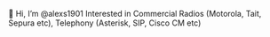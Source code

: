 👋 Hi, I’m @alexs1901
Interested in Commercial Radios (Motorola, Tait, Sepura etc), Telephony (Asterisk, SIP, Cisco CM etc)

<!---
alexs1901/alexs1901 is a ✨ special ✨ repository because its `README.md` (this file) appears on your GitHub profile.
You can click the Preview link to take a look at your changes.
--->
